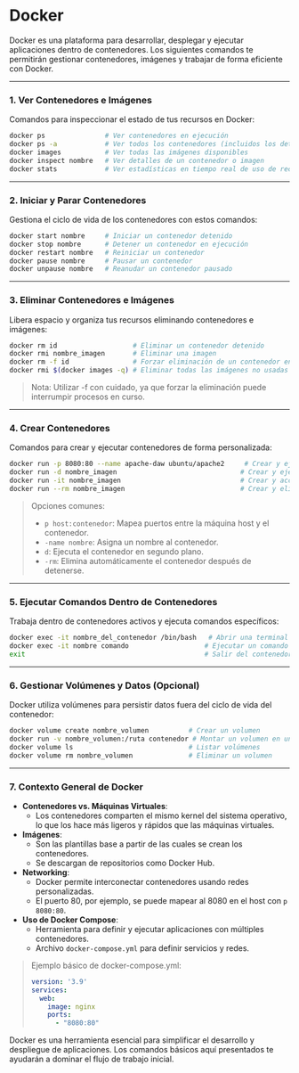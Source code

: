 # Docker

Docker es una plataforma para desarrollar, desplegar y ejecutar aplicaciones dentro de contenedores. Los siguientes comandos te permitirán gestionar contenedores, imágenes y trabajar de forma eficiente con Docker.

---

### **1. Ver Contenedores e Imágenes**

Comandos para inspeccionar el estado de tus recursos en Docker:

```bash
docker ps               # Ver contenedores en ejecución
docker ps -a            # Ver todos los contenedores (incluidos los detenidos)
docker images           # Ver todas las imágenes disponibles
docker inspect nombre   # Ver detalles de un contenedor o imagen
docker stats            # Ver estadísticas en tiempo real de uso de recursos de los contenedores

```

---

### **2. Iniciar y Parar Contenedores**

Gestiona el ciclo de vida de los contenedores con estos comandos:

```bash
docker start nombre     # Iniciar un contenedor detenido
docker stop nombre      # Detener un contenedor en ejecución
docker restart nombre   # Reiniciar un contenedor
docker pause nombre     # Pausar un contenedor
docker unpause nombre   # Reanudar un contenedor pausado

```

---

### **3. Eliminar Contenedores e Imágenes**

Libera espacio y organiza tus recursos eliminando contenedores e imágenes:

```bash
docker rm id                   # Eliminar un contenedor detenido
docker rmi nombre_imagen       # Eliminar una imagen
docker rm -f id                # Forzar eliminación de un contenedor en ejecución
docker rmi $(docker images -q) # Eliminar todas las imágenes no usadas

```

> Nota: Utilizar -f con cuidado, ya que forzar la eliminación puede interrumpir procesos en curso.
> 

---

### **4. Crear Contenedores**

Comandos para crear y ejecutar contenedores de forma personalizada:

```bash
docker run -p 8080:80 --name apache-daw ubuntu/apache2     # Crear y ejecutar un contenedor de Apache
docker run -d nombre_imagen                               # Crear y ejecutar un contenedor en segundo plano (detached mode)
docker run -it nombre_imagen                              # Crear y acceder a un contenedor en modo interactivo
docker run --rm nombre_imagen                             # Crear y eliminar automáticamente el contenedor al detenerse

```

> Opciones comunes:
> 
> - `p host:contenedor`: Mapea puertos entre la máquina host y el contenedor.
> - `-name nombre`: Asigna un nombre al contenedor.
> - `d`: Ejecuta el contenedor en segundo plano.
> - `-rm`: Elimina automáticamente el contenedor después de detenerse.

---

### **5. Ejecutar Comandos Dentro de Contenedores**

Trabaja dentro de contenedores activos y ejecuta comandos específicos:

```bash
docker exec -it nombre_del_contenedor /bin/bash   # Abrir una terminal dentro del contenedor
docker exec -it nombre comando                   # Ejecutar un comando específico
exit                                             # Salir del contenedor o terminal

```

---

### **6. Gestionar Volúmenes y Datos (Opcional)**

Docker utiliza volúmenes para persistir datos fuera del ciclo de vida del contenedor:

```bash
docker volume create nombre_volumen          # Crear un volumen
docker run -v nombre_volumen:/ruta contenedor # Montar un volumen en un contenedor
docker volume ls                             # Listar volúmenes
docker volume rm nombre_volumen              # Eliminar un volumen

```

---

### **7. Contexto General de Docker**

- **Contenedores vs. Máquinas Virtuales**:
    - Los contenedores comparten el mismo kernel del sistema operativo, lo que los hace más ligeros y rápidos que las máquinas virtuales.
- **Imágenes**:
    - Son las plantillas base a partir de las cuales se crean los contenedores.
    - Se descargan de repositorios como Docker Hub.
- **Networking**:
    - Docker permite interconectar contenedores usando redes personalizadas.
    - El puerto 80, por ejemplo, se puede mapear al 8080 en el host con `p 8080:80`.
- **Uso de Docker Compose**:
    - Herramienta para definir y ejecutar aplicaciones con múltiples contenedores.
    - Archivo `docker-compose.yml` para definir servicios y redes.

> Ejemplo básico de docker-compose.yml:
> 
> 
> ```yaml
> version: '3.9'
> services:
>   web:
>     image: nginx
>     ports:
>       - "8080:80"
> 
> ```
> 

Docker es una herramienta esencial para simplificar el desarrollo y despliegue de aplicaciones. Los comandos básicos aquí presentados te ayudarán a dominar el flujo de trabajo inicial.